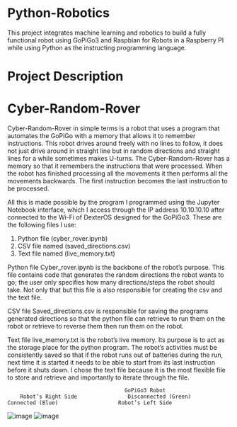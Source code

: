 # Python-Robotics
This project integrates machine learning and robotics to build a fully functional robot using GoPiGo3 and Raspbian for Robots in a Raspberry PI while using Python as the instructing programming language. 

# Project Description
# Cyber-Random-Rover


Cyber-Random-Rover in simple terms is a robot that uses a program that automates the GoPiGo with a memory that allows it to remember instructions. This robot drives around freely with no lines to follow, it does not just drive around in straight line but in random directions and straight lines for a while sometimes makes U-turns. The Cyber-Random-Rover has a memory so that it remembers the instructions that were processed. When the robot has finished processing all the movements it then performs all the movements backwards. The first instruction becomes the last instruction to be processed.

All this is made possible by the program I programmed using the Jupyter Notebook interface, which I access through the IP address 10.10.10.10 after connected to the Wi-Fi of DexterOS designed for the GoPiGo3. 
These are the following files I use:
1)	Python file (cyber_rover.ipynb)
2)	CSV file named (saved_directions.csv) 
3)	Text file named (live_memory.txt)

Python file 
Cyber_rover.ipynb is the backbone of the robot’s purpose. This file contains code that generates the random directions the robot wants to go; the user only specifies how many directions/steps the robot should take. Not only that but this file is also responsible for creating the csv and the text file.

CSV file
Saved_directions.csv is responsible for saving the programs generated directions so that the python file can retrieve to run them on the robot or retrieve to reverse them then run them on the robot.

Text file 
live_memory.txt is the robot’s live memory. Its purpose is to act as the storage place for the python program. The robot’s activities must be consistently saved so that if the robot runs out of batteries during the run, next time it is started it needs to be able to start from its last instruction before it shuts down. I chose the text file because it is the most flexible file to store and retrieve and importantly to iterate through the file.

					
					                     GoPiGo3 Robot
        Robot’s Right Side                Disconnected (Green)     Connected (Blue)                   Robot’s Left Side
![image](https://github.com/user-attachments/assets/0762c1b4-93e9-48ca-b560-8f34c9c5461d)      		![image](https://github.com/user-attachments/assets/56519589-a745-4025-bad4-c118cd069e60)


       
